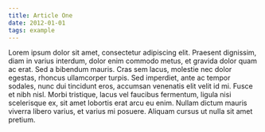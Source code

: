 ```yaml
---
title: Article One
date: 2012-01-01
tags: example
---
```


Lorem ipsum dolor sit amet, consectetur adipiscing elit. Praesent dignissim, diam in varius interdum, dolor enim commodo metus, et gravida dolor quam ac erat. Sed a bibendum mauris. Cras sem lacus, molestie nec dolor egestas, rhoncus ullamcorper turpis. Sed imperdiet, ante ac tempor sodales, nunc dui tincidunt eros, accumsan venenatis elit velit id mi. Fusce et nibh nisl. Morbi tristique, lacus vel faucibus fermentum, ligula nisi scelerisque ex, sit amet lobortis erat arcu eu enim. Nullam dictum mauris viverra libero varius, et varius mi posuere. Aliquam cursus ut nulla sit amet pretium.
